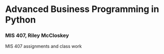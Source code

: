 # Advanced Business Programming in Python
### MIS 407, Riley McCloskey

MIS 407 assignments and class work

